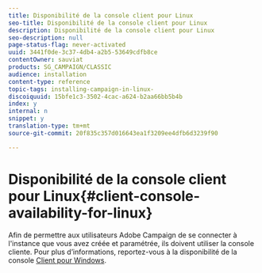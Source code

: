 ```yaml
---
title: Disponibilité de la console client pour Linux
seo-title: Disponibilité de la console client pour Linux
description: Disponibilité de la console client pour Linux
seo-description: null
page-status-flag: never-activated
uuid: 3441f0de-3c37-4db4-a2b5-53649cdfb8ce
contentOwner: sauviat
products: SG_CAMPAIGN/CLASSIC
audience: installation
content-type: reference
topic-tags: installing-campaign-in-linux-
discoiquuid: 15bfe1c3-3502-4cac-a624-b2aa66bb5b4b
index: y
internal: n
snippet: y
translation-type: tm+mt
source-git-commit: 20f835c357d016643ea1f3209ee4dfb6d3239f90

---
```



# Disponibilité de la console client pour Linux{#client-console-availability-for-linux}

Afin de permettre aux utilisateurs Adobe Campaign de se connecter à l&#39;instance que vous avez créée et paramétrée, ils doivent utiliser la console cliente. Pour plus d’informations, reportez-vous à la disponibilité de la console [Client pour Windows](../../installation/using/client-console-availability-for-windows.md).
